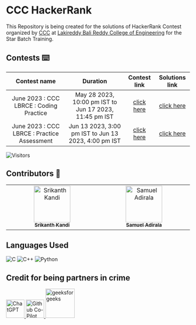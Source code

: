 # CCC HackerRank

This Repository is being created for the solutions of HackerRank Contest organized by [CCC](https://ccc.training/) at [Lakireddy Bali Reddy College of Engineering](https://lbrce.ac.in/) for the Star Batch Training.

## Contests ⌨️

|Contest name|Duration|Contest link|Solutions link|
|:-:|:-:|:-:|:-:|
|June 2023 : CCC LBRCE : Coding Practice|May 28 2023, 10:00 pm IST to Jun 17 2023, 11:45 pm IST|[click here](https://www.hackerrank.com/may-jun-2023-ccc-lbrce-coding-practice-open)|[click here](https://github.com/srikanth-kandi/CCC-HackerRank/tree/main/may-june-2023)|
|June 2023 : CCC LBRCE : Practice Assessment|Jun 13 2023, 3:00 pm IST to Jun 13 2023, 4:00 pm IST|[click here](https://www.hackerrank.com/contests/jun-23-ccc-lbrce-practice-assessment/challenges)|[click here](https://github.com/srikanth-kandi/CCC-HackerRank/tree/main/june-practice1-2023)|

![Visitors](https://api.visitorbadge.io/api/visitors?path=srikanth-kandi%2FCCC-HackerRank&label=Visitors&labelColor=%232ccce4&countColor=%23697689&style=plastic)

## Contributors 🚀

<table>
  <tbody>
    <tr>
      <td align="center" valign="top" width="14.28%"><a href="https://github.com/srikanth-kandi"><img src="https://avatars.githubusercontent.com/u/87417638?v=4?s=100" width="100px;" alt="Srikanth Kandi"/><br /><sub><b>Srikanth Kandi</b></sub></a></td>
      <td align="center" valign="top" width="14.28%"><a href="https://github.com/samuel656"><img src="https://avatars.githubusercontent.com/u/84395570?v=4?s=100" width="100px;" alt="Samuel Adirala"/><br /><sub><b>Samuel Adirala</b></sub></a></td>
    </tr>
  </tbody>
</table>

## Languages Used

![C](https://img.shields.io/badge/C-00599C?style=for-the-badge&logo=c&logoColor=white)
![C++](https://img.shields.io/badge/C++-00599C?style=for-the-badge&logo=c%2B%2B&logoColor=white)
![Python](https://img.shields.io/badge/Python3-3776AB?style=for-the-badge&logo=python&logoColor=white)

## Credit for being partners in crime 

<p align="left">
  <a  href="https://openai.com/blog/chatgpt" target="_blank">
  <img width="50" src="https://raw.githubusercontent.com/lencx/ChatGPT/main/public/logo.png" alt="ChatGPT">
  </a>
  <a href="https://github.com/features/copilot" target="_blank">
  <img width="50" src="https://github.gallerycdn.vsassets.io/extensions/github/copilot/1.77.9225/1677787102885/Microsoft.VisualStudio.Services.Icons.Default" alt="Github Co-Pilot">
  </a>
  <a href="https://www.geeksforgeeks.org" target="_blank">
    <img width="80" src="https://upload.wikimedia.org/wikipedia/commons/thumb/4/43/GeeksforGeeks.svg/77px-GeeksforGeeks.svg.png" alt="geeksforgeeks"/>
  </a>
</p>

